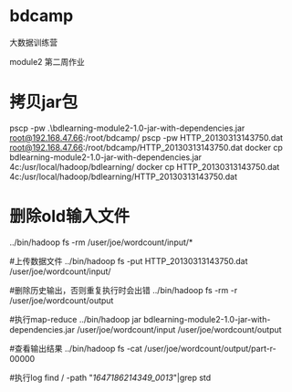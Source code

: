 # bdcamp
大数据训练营

module2 第二周作业


# 拷贝jar包
pscp -pw  .\bdlearning-module2-1.0-jar-with-dependencies.jar root@192.168.47.66:/root/bdcamp/
pscp -pw  HTTP_20130313143750.dat root@192.168.47.66:/root/bdcamp/HTTP_20130313143750.dat
docker cp bdlearning-module2-1.0-jar-with-dependencies.jar 4c:/usr/local/hadoop/bdlearning/
docker cp HTTP_20130313143750.dat 4c:/usr/local/hadoop/bdlearning/HTTP_20130313143750.dat

# 删除old输入文件
../bin/hadoop fs -rm /user/joe/wordcount/input/*

#上传数据文件
../bin/hadoop fs -put HTTP_20130313143750.dat /user/joe/wordcount/input/

#删除历史输出，否则重复执行时会出错
../bin/hadoop fs -rm -r /user/joe/wordcount/output

#执行map-reduce
../bin/hadoop jar bdlearning-module2-1.0-jar-with-dependencies.jar /user/joe/wordcount/input /user/joe/wordcount/output

#查看输出结果
../bin/hadoop fs -cat /user/joe/wordcount/output/part-r-00000

#执行log
find / -path "*1647186214349_0013*"|grep std

